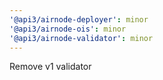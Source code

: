 ```yaml
---
'@api3/airnode-deployer': minor
'@api3/airnode-ois': minor
'@api3/airnode-validator': minor
---
```


Remove v1 validator
